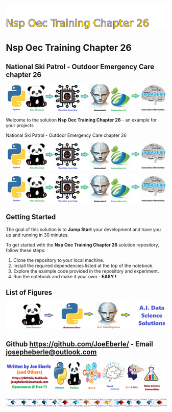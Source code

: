 ![Image image_filename](solution_sign.png)
    
# Nsp Oec Training Chapter 26 

## National Ski Patrol - Outdoor Emergency Care chapter 26

    
![Solution](code.png)

    
Welcome to the solution **Nsp Oec Training Chapter 26** - an example for your projects

National Ski Patrol - Outdoor Emergency Care chapter 26

![Solution](code.png)

    
![Solution](code.png)

    
## Getting Started

The goal of this solution is to **Jump Start** your development and have you up and running in 30 minutes. 

To get started with the **Nsp Oec Training Chapter 26** solution repository, follow these steps:
1. Clone the repository to your local machine.
2. Install the required dependencies listed at the top of the notebook.
3. Explore the example code provided in the repository and experiment.
4. Run the notebook and make it your own - **EASY !**
    
## List of Figures
 ![additional_image](NSP_OEC_Training_Chapter_26.png)  <br>
    

## Github https://github.com/JoeEberle/ - Email  josepheberle@outlook.com 
    
![Developer](developer.png)

![Brand](brand.png)
    